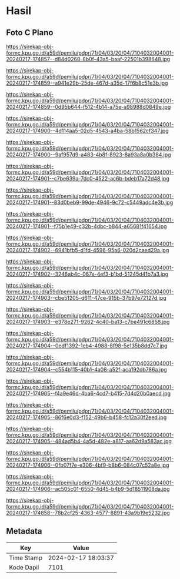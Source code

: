 # Hasil

## Foto C Plano

https://sirekap-obj-formc.kpu.go.id/a59d/pemilu/pdpr/71/04/03/20/04/7104032004001-20240217-174857--d84d0268-8b0f-43a5-baaf-22501b398648.jpg

https://sirekap-obj-formc.kpu.go.id/a59d/pemilu/pdpr/71/04/03/20/04/7104032004001-20240217-174859--a941e29b-25de-467d-a35d-17f6b8c51e3b.jpg

https://sirekap-obj-formc.kpu.go.id/a59d/pemilu/pdpr/71/04/03/20/04/7104032004001-20240217-174859--0d95b644-f512-4b14-a75e-a98988d0849e.jpg

https://sirekap-obj-formc.kpu.go.id/a59d/pemilu/pdpr/71/04/03/20/04/7104032004001-20240217-174900--4d114aa5-02d5-4543-a4ba-58b1562cf347.jpg

https://sirekap-obj-formc.kpu.go.id/a59d/pemilu/pdpr/71/04/03/20/04/7104032004001-20240217-174900--9af957d9-a483-4b8f-8923-8a93a8a0b384.jpg

https://sirekap-obj-formc.kpu.go.id/a59d/pemilu/pdpr/71/04/03/20/04/7104032004001-20240217-174901--c7be639a-7dc0-4522-ac6b-bdeb17a72d48.jpg

https://sirekap-obj-formc.kpu.go.id/a59d/pemilu/pdpr/71/04/03/20/04/7104032004001-20240217-174901--83d0beb9-99de-4946-9c72-c5449adc4e3b.jpg

https://sirekap-obj-formc.kpu.go.id/a59d/pemilu/pdpr/71/04/03/20/04/7104032004001-20240217-174901--f75b1e49-c32b-4dbc-b844-a65681f41654.jpg

https://sirekap-obj-formc.kpu.go.id/a59d/pemilu/pdpr/71/04/03/20/04/7104032004001-20240217-174902--6941bfb5-d1fd-4596-95a6-020d2caed29a.jpg

https://sirekap-obj-formc.kpu.go.id/a59d/pemilu/pdpr/71/04/03/20/04/7104032004001-20240217-174902--3246ab4c-067e-4ef3-b1bd-51245d41b7a3.jpg

https://sirekap-obj-formc.kpu.go.id/a59d/pemilu/pdpr/71/04/03/20/04/7104032004001-20240217-174903--cbe51205-d611-47ce-915b-37b97e72127d.jpg

https://sirekap-obj-formc.kpu.go.id/a59d/pemilu/pdpr/71/04/03/20/04/7104032004001-20240217-174903--e378e271-9262-4c40-ba13-c7be491c6858.jpg

https://sirekap-obj-formc.kpu.go.id/a59d/pemilu/pdpr/71/04/03/20/04/7104032004001-20240217-174904--0edf1392-1eb4-4988-8f98-5e135b8dd7c7.jpg

https://sirekap-obj-formc.kpu.go.id/a59d/pemilu/pdpr/71/04/03/20/04/7104032004001-20240217-174904--c554b115-40b1-4a08-a52f-aca192db786a.jpg

https://sirekap-obj-formc.kpu.go.id/a59d/pemilu/pdpr/71/04/03/20/04/7104032004001-20240217-174905--f4a9e46d-4ba6-4cd7-b415-7d4d20b0aecd.jpg

https://sirekap-obj-formc.kpu.go.id/a59d/pemilu/pdpr/71/04/03/20/04/7104032004001-20240217-174905--86f6e0d3-f152-49b6-b458-fc12a30f2eed.jpg

https://sirekap-obj-formc.kpu.go.id/a59d/pemilu/pdpr/71/04/03/20/04/7104032004001-20240217-174905--484ad5b4-4a5d-482e-a817-aa62d9a583ac.jpg

https://sirekap-obj-formc.kpu.go.id/a59d/pemilu/pdpr/71/04/03/20/04/7104032004001-20240217-174906--0fb07f7e-e306-4bf9-b8b6-084c07c52a8e.jpg

https://sirekap-obj-formc.kpu.go.id/a59d/pemilu/pdpr/71/04/03/20/04/7104032004001-20240217-174906--ac505c01-6550-4d45-b4b9-5d18511908da.jpg

https://sirekap-obj-formc.kpu.go.id/a59d/pemilu/pdpr/71/04/03/20/04/7104032004001-20240217-174858--78b2cf25-4363-4577-8891-43a9b19e5232.jpg


## Metadata

| Key        | Value               |
| ---------- | ------------------- |
| Time Stamp | 2024-02-17 18:03:37 |
| Kode Dapil | 7101                |



